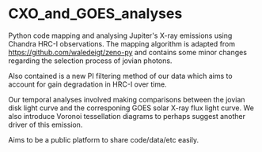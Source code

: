 # CXO_and_GOES_analyses

Python code mapping and analysing Jupiter's X-ray emissions using Chandra HRC-I observations. The mapping algorithm is adapted from https://github.com/waledeigt/zeno-py and contains some minor changes regarding the selection process of jovian photons. 

Also contained is a new PI filtering method of our data which aims to account for gain degradation in HRC-I over time.

Our temporal analyses involved making comparisons between the jovian disk light curve and the corresponing GOES solar X-ray flux light curve. We also introduce Voronoi tessellation diagrams to perhaps suggest another driver of this emission. 

Aims to be a public platform to share code/data/etc easily.
